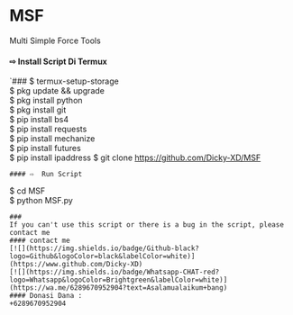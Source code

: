 # MSF
Multi Simple Force Tools

#### ⇨  Install Script Di Termux
`###
$ termux-setup-storage  
$ pkg update && upgrade  
$ pkg install python  
$ pkg install git  
$ pip install bs4  
$ pip install requests  
$ pip install mechanize  
$ pip install futures  
$ pip install ipaddress
$ git clone https://github.com/Dicky-XD/MSF  
```
#### ⇨  Run Script
```
$ cd MSF  
$ python MSF.py 
```
###
If you can't use this script or there is a bug in the script, please contact me
#### contact me
[![](https://img.shields.io/badge/Github-black?logo=Github&logoColor=black&labelColor=white)](https://www.github.com/Dicky-XD)
[![](https://img.shields.io/badge/Whatsapp-CHAT-red?logo=Whatsapp&logoColor=Brightgreen&labelColor=white)](https://wa.me/6289670952904?text=Asalamualaikum+bang)
#### Donasi Dana :
+6289670952904

